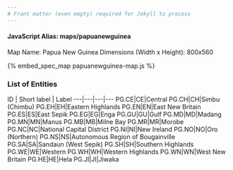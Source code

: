 ```yaml
---
# Front matter (even empty) required for Jekyll to process
---
```


#### JavaScript Alias: maps/papuanewguinea

Map Name: Papua New Guinea
Dimensions (Width x Height): 800x560



{% embed_spec_map papuanewguinea-map.js %}

### List of Entities

ID | Short label | Label
---|---|---|---
PG.CE|CE|Central
PG.CH|CH|Simbu (Chimbu)
PG.EH|EH|Eastern Highlands
PG.EN|EN|East New Britain
PG.ES|ES|East Sepik
PG.EG|EG|Enga
PG.GU|GU|Gulf
PG.MD|MD|Madang
PG.MN|MN|Manus
PG.MB|MB|Milne Bay
PG.MR|MR|Morobe
PG.NC|NC|National Capital District
PG.NI|NI|New Ireland
PG.NO|NO|Oro (Northern)
PG.NS|NS|Autonomous Region of Bougainville
PG.SA|SA|Sandaun (West Sepik)
PG.SH|SH|Southern Highlands
PG.WE|WE|Western
PG.WH|WH|Western Highlands
PG.WN|WN|West New Britain
PG.HE|HE|Hela
PG.JI|JI|Jiwaka